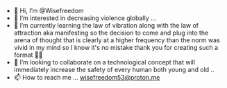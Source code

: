 - 👋 Hi, I’m @Wisefreedom
- 👀 I’m interested in decreasing violence globally ...
- 🌱 I’m currently learning the law of vibration along with the law of attraction aka manifesting so the decision to come and plug into the arena of thought that is clearly at a higher frequency than the norm was vivid in my mind so I know it's no mistake  thank you for creating such a format ✌🏾   
- 💞️ I’m looking to collaborate on a technological concept that will immediately increase the safety of every human both young and old ..
- 📫 How to reach me ... wisefreedom53@proton.me

<!---
Wisefreedom/Wisefreedom is a ✨ special ✨ repository because its `README.md` (this file) appears on your GitHub profile.
You can click the Preview link to take a look at your changes.
--->
